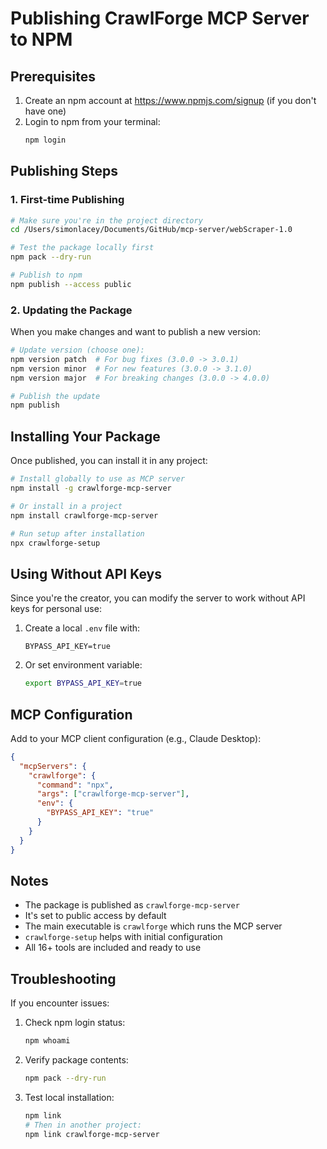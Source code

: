 # Publishing CrawlForge MCP Server to NPM

## Prerequisites

1. Create an npm account at https://www.npmjs.com/signup (if you don't have one)
2. Login to npm from your terminal:
   ```bash
   npm login
   ```

## Publishing Steps

### 1. First-time Publishing

```bash
# Make sure you're in the project directory
cd /Users/simonlacey/Documents/GitHub/mcp-server/webScraper-1.0

# Test the package locally first
npm pack --dry-run

# Publish to npm
npm publish --access public
```

### 2. Updating the Package

When you make changes and want to publish a new version:

```bash
# Update version (choose one):
npm version patch  # For bug fixes (3.0.0 -> 3.0.1)
npm version minor  # For new features (3.0.0 -> 3.1.0)
npm version major  # For breaking changes (3.0.0 -> 4.0.0)

# Publish the update
npm publish
```

## Installing Your Package

Once published, you can install it in any project:

```bash
# Install globally to use as MCP server
npm install -g crawlforge-mcp-server

# Or install in a project
npm install crawlforge-mcp-server

# Run setup after installation
npx crawlforge-setup
```

## Using Without API Keys

Since you're the creator, you can modify the server to work without API keys for personal use:

1. Create a local `.env` file with:
   ```
   BYPASS_API_KEY=true
   ```

2. Or set environment variable:
   ```bash
   export BYPASS_API_KEY=true
   ```

## MCP Configuration

Add to your MCP client configuration (e.g., Claude Desktop):

```json
{
  "mcpServers": {
    "crawlforge": {
      "command": "npx",
      "args": ["crawlforge-mcp-server"],
      "env": {
        "BYPASS_API_KEY": "true"
      }
    }
  }
}
```

## Notes

- The package is published as `crawlforge-mcp-server`
- It's set to public access by default
- The main executable is `crawlforge` which runs the MCP server
- `crawlforge-setup` helps with initial configuration
- All 16+ tools are included and ready to use

## Troubleshooting

If you encounter issues:

1. Check npm login status:
   ```bash
   npm whoami
   ```

2. Verify package contents:
   ```bash
   npm pack --dry-run
   ```

3. Test local installation:
   ```bash
   npm link
   # Then in another project:
   npm link crawlforge-mcp-server
   ```
